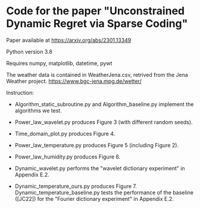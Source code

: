 # Code for the paper "Unconstrained Dynamic Regret via Sparse Coding"

Paper available at https://arxiv.org/abs/2301.13349

Python version 3.8

Requires numpy, matplotlib, datetime, pywt

The weather data is contained in WeatherJena.csv, retrived from the Jena Weather project. https://www.bgc-jena.mpg.de/wetter/

Instruction: 

- Algorithm_static_subroutine.py and Algorithm_baseline.py implement the algorithms we test.

- Power_law_wavelet.py produces Figure 3 (with different random seeds).

- Time_domain_plot.py produces Figure 4.

- Power_law_temperature.py produces Figure 5 (including Figure 2).

- Power_law_humidity.py produces Figure 6.

- Dynamic_wavelet.py performs the "wavelet dictionary experiment" in Appendix E.2.

- Dynamic_temperature_ours.py produces Figure 7. Dynamic_temperature_baseline.py tests the performance of the baseline ([JC22]) for the "Fourier dictionary experiment" in Appendix E.2.
